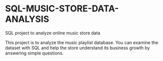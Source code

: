 # SQL-MUSIC-STORE-DATA-ANALYSIS
SQL project to analyze online music store data

This project is  to analyze the music playlist database. You can examine the dataset with SQL and help the store understand its business growth by answering simple questions.






